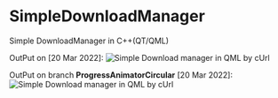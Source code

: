 # SimpleDownloadManager
Simple DownloadManager in C++(QT/QML)

OutPut on [20 Mar 2022]:
![Simple Download manager in QML by cUrl](https://s6.uupload.ir/files/simpledownloadmanagerqml_0u1p.gif)

OutPut on branch  **ProgressAnimatorCircular** [20 Mar 2022]:
![Simple Download manager in QML by cUrl](https://s6.uupload.ir/files/simpledownloadmanageranimator_ude5.gif)
